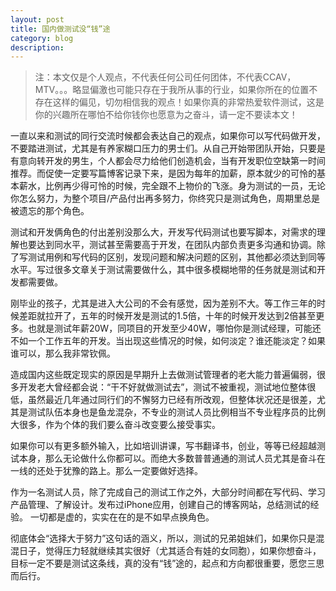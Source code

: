 ```yaml
---
layout: post
title: 国内做测试没“钱”途
category: blog
description: 
---
```

> 注：本文仅是个人观点，不代表任何公司任何团体，不代表CCAV，MTV。。。略显偏激也可能只存在于我所从事的行业，如果你所在的位置不存在这样的偏见，切勿相信我的观点！如果你真的非常热爱软件测试，这是你的兴趣所在哪怕不给你钱你也愿意为之奋斗，请一定不要读本文！

一直以来和测试的同行交流时候都会表达自己的观点，如果你可以写代码做开发，不要踏进测试，尤其是有养家糊口压力的男士们。从自己开始带团队开始，只要是有意向转开发的男生，个人都会尽力给他们创造机会，当有开发职位空缺第一时间推荐。而促使一定要写篇博客记录下来，是因为每年的加薪，原本就少的可怜的基本薪水，比例再少得可怜的时候，完全跟不上物价的飞涨。身为测试的一员，无论你怎么努力，为整个项目/产品付出再多努力，你终究只是测试角色，周期里总是被遗忘的那个角色。

测试和开发俩角色的付出差别没那么大，开发写代码测试也要写脚本，对需求的理解也要达到同水平，测试甚至需要高于开发，在团队内部负责更多沟通和协调。除了写测试用例和写代码的区别，发现问题和解决问题的区别，其他都必须达到同等水平。写过很多文章关于测试需要做什么，其中很多模糊地带的任务就是测试和开发都需要做。

刚毕业的孩子，尤其是进入大公司的不会有感觉，因为差别不大。等工作三年的时候差距就拉开了，五年的时候开发是测试的1.5倍，十年的时候开发达到2倍甚至更多。也就是测试年薪20W，同项目的开发至少40W，哪怕你是测试经理，可能还不如一个工作五年的开发。当出现这些情况的时候，如何淡定？谁还能淡定？如果谁可以，那么我非常钦佩。

造成国内这些既定现实的原因是早期升上去做测试管理者的老大能力普遍偏弱，很多开发老大曾经都会说：“干不好就做测试去”，测试不被重视，测试地位整体很低，虽然最近几年通过同行们的不懈努力已经有所改观，但整体状况还是很差，尤其是测试队伍本身也是鱼龙混杂，不专业的测试人员比例相当不专业程序员的比例大很多，作为个体的我们要么奋斗改变要么接受事实。

如果你可以有更多额外输入，比如培训讲课，写书翻译书，创业，等等已经超越测试本身，那么无论做什么你都可以。而绝大多数普普通通的测试人员尤其是奋斗在一线的还处于犹豫的路上。那么一定要做好选择。

作为一名测试人员，除了完成自己的测试工作之外，大部分时间都在写代码、学习产品管理、了解设计。发布过iPhone应用，创建自己的博客网站，总结测试的经验。 一切都是虚的，实实在在的是不如早点换角色。

彻底体会“选择大于努力”这句话的涵义，所以，测试的兄弟姐妹们，如果你只是混混日子，觉得压力轻就继续其实很好（尤其适合有娃的女同胞），如果你想奋斗，目标一定不要是测试这条线，真的没有“钱”途的，起点和方向都很重要，愿您三思而后行。


[Angelia]:    http://angeliaw.github.com  "Angelia"